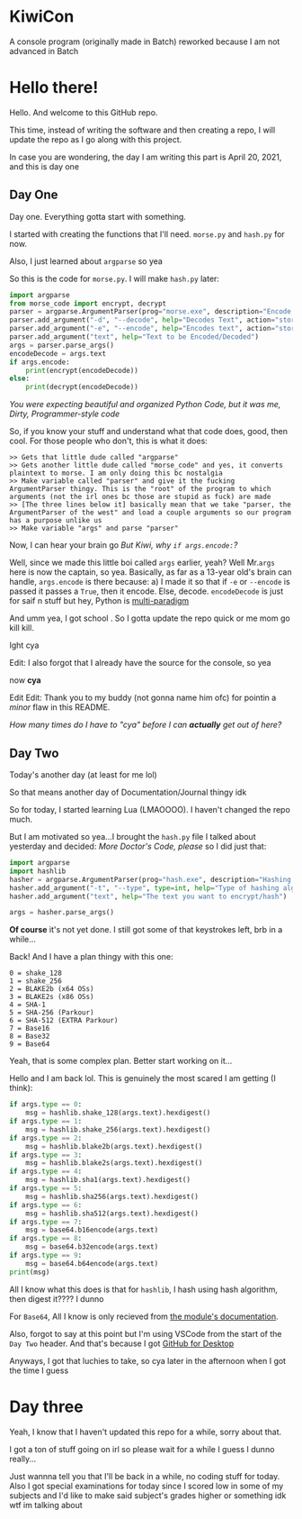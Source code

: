 # KiwiCon
A console program (originally made in Batch) reworked because I am not advanced in Batch

# Hello there!
Hello. And welcome to this GitHub repo.

This time, instead of writing the software and then creating a repo, I will update the repo as I go along with this project.

In case you are wondering, the day I am writing this part is April 20, 2021, and this is day one

Day One
-----------------
Day one. Everything gotta start with something.

I started with creating the functions that I'll need. `morse.py` and `hash.py` for now.

Also, I just learned about `argparse` so yea

So this is the code for `morse.py`. I will make `hash.py` later:
```py
import argparse
from morse_code import encrypt, decrypt
parser = argparse.ArgumentParser(prog="morse.exe", description="Encode Plaintext to Morse and Vise Versa", epilog="Note that either \"-d\" or \"-e\" or their verbose counterparts MUST be present")
parser.add_argument("-d", "--decode", help="Decodes Text", action="store_false")
parser.add_argument("-e", "--encode", help="Encodes text", action="store_true")
parser.add_argument("text", help="Text to be Encoded/Decoded")
args = parser.parse_args()
encodeDecode = args.text
if args.encode:
    print(encrypt(encodeDecode))
else:
    print(decrypt(encodeDecode))
```
_You were expecting beautiful and organized Python Code, but it was me, Dirty, Programmer-style code_

So, if you know your stuff and understand what that code does, good, then cool.
For those people who don't, this is what it does:
```
>> Gets that little dude called "argparse"
>> Gets another little dude called "morse_code" and yes, it converts plaintext to morse. I am only doing this bc nostalgia
>> Make variable called "parser" and give it the fucking ArgumentParser thingy. This is the "root" of the program to which arguments (not the irl ones bc those are stupid as fuck) are made
>> [The three lines below it] basically mean that we take "parser, the ArgumentParser of the west" and load a couple arguments so our program has a purpose unlike us
>> Make variable "args" and parse "parser"
```
Now, I can hear your brain go _But Kiwi, why `if args.encode:`?_

Well, since we made this little boi called `args` earlier, yeah? Well Mr.`args` here is now the captain, so yea.
Basically, as far as a 13-year old's brain can handle, `args.encode` is there because:
a) I made it so that if `-e` or `--encode` is passed it passes a `True`, then it encode. Else, decode. `encodeDecode` is just for saif n stuff but hey, Python is [multi-paradigm](https://askinglot.com/what-is-meant-by-multi-paradigm)

And umm yea, I got school . So I gotta update the repo quick or me mom go kill kill.

Ight cya

Edit: I also forgot that I already have the source for the console, so yea

now **cya**

Edit Edit: Thank you to my buddy (not gonna name him ofc) for pointin a _minor_ flaw in this README.

_How many times do I have to "cya" before I can **actually** get out of here?_

Day Two
---------
Today's another day (at least for me lol)

So that means another day of Documentation/Journal thingy idk

So for today, I started learning Lua (LMAOOOO). I haven't changed the repo much.

But I am motivated so yea...I brought the `hash.py` file I talked about yesterday and decided: _More Doctor's Code, please_ so I did just that:
```py
import argparse
import hashlib
hasher = argparse.ArgumentParser(prog="hash.exe", description="Hashing Algorithms bundled into one file", )
hasher.add_argument("-t", "--type", type=int, help="Type of hashing algorithm you want to use")
hasher.add_argument("text", help="The text you want to encrypt/hash")

args = hasher.parse_args()
```
__Of course__ it's not yet done. I still got some of that keystrokes left, brb in a while...

Back! And I have a plan  thingy with this one:
```
0 = shake_128
1 = shake_256
2 = BLAKE2b (x64 OSs)
3 = BLAKE2s (x86 OSs)
4 = SHA-1
5 = SHA-256 (Parkour)
6 = SHA-512 (EXTRA Parkour)
7 = Base16
8 = Base32
9 = Base64
```

Yeah, that is some complex plan. Better start working on it...

Hello and I am back lol. This is genuinely the most scared I am getting (I think):
```py
if args.type == 0:
    msg = hashlib.shake_128(args.text).hexdigest()
if args.type == 1:
    msg = hashlib.shake_256(args.text).hexdigest()
if args.type == 2:
    msg = hashlib.blake2b(args.text).hexdigest()
if args.type == 3:
    msg = hashlib.blake2s(args.text).hexdigest()
if args.type == 4:
    msg = hashlib.sha1(args.text).hexdigest()
if args.type == 5:
    msg = hashlib.sha256(args.text).hexdigest()
if args.type == 6:
    msg = hashlib.sha512(args.text).hexdigest()
if args.type == 7:
    msg = base64.b16encode(args.text)
if args.type == 8:
    msg = base64.b32encode(args.text)
if args.type == 9:
    msg = base64.b64encode(args.text)
print(msg)
```

All I know what this does is that for `hashlib`, I hash using hash algorithm, then digest it???? I dunno

For `Base64`, All I know is only recieved from [the module's documentation](https://docs.python.org/3/library/base64.html).

Also, forgot to say at this point but I'm using VSCode from the start of the `Day Two` header. And that's because I got [GitHub for Desktop](https://desktop.github.com)

Anyways, I got that luchies to take, so cya later in the afternoon when I got the time I guess

# Day three
Yeah, I know that I haven't updated this repo for a while, sorry about that.

I got a ton of stuff going on irl so please wait for a while I guess I dunno really...

Just wannna tell you that I'll be back in a while, no coding stuff for today. Also I got special examinations for today since I scored low in some of my subjects and I'd like to make said subject's grades higher or something idk wtf im talking about